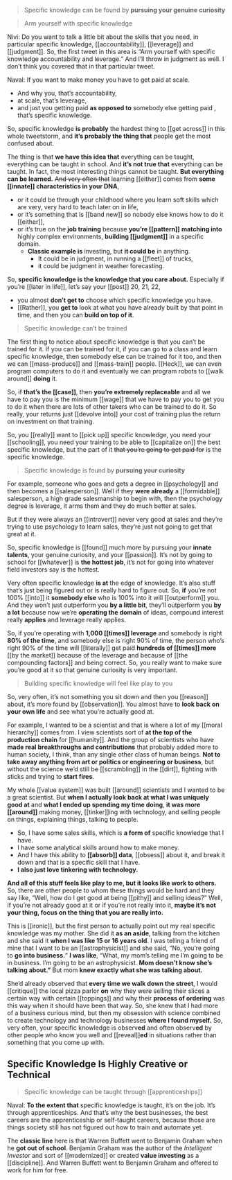 > Specific knowledge can be found by __pursuing your genuine curiosity__

> Arm yourself with specific knowledge

Nivi: Do you want to talk a little bit about the skills that you need, in particular specific knowledge, [[accountability]], [[leverage]] and [[judgment]]. So, the first tweet in this area is “Arm yourself with specific knowledge accountability and leverage.” And I’ll throw in judgment as well. I don’t think you covered that in that particular tweet.

Naval: If you want to make money you have to get paid at scale. 
- And why you, that’s accountability, 
- at scale, that’s leverage, 
- and just you getting paid __as opposed to__ somebody else getting paid , that’s specific knowledge.

So, specific knowledge __is probably__ the hardest thing to [[get across]] in this whole tweetstorm, and __it’s probably the thing that__ people get the most confused about.

The thing is that __we have this idea that__ everything can be taught, everything can be taught in school. And __it’s not true that__ everything can be taught. 
In fact, the most interesting things cannot be taught. __But everything can be learned.__ 
~~And very often that~~ learning [[either]] comes from __some [[innate]] characteristics in your DNA__, 
- or it could be through your childhood where you learn soft skills which are very, very hard to teach later on in life, 
- or it’s something that is [[band new]] so nobody else knows how to do it [[either]], 
- or it’s true on the __job training__ because __you’re [[pattern]]__ __matching into__ highly complex environments, __building [[judgment]]__ in a specific domain.
  - __Classic example is__ investing, but __it could be__ in anything.
    - It could be in judgment, in running a [[fleet]] of trucks, 
    - it could be judgment in weather forecasting.

So, __specific knowledge is the knowledge that you care about.__ 
Especially if you’re [[later in life]], let’s say your [[post]] 20, 21, 22, 
- you almost __don’t get to__ choose which specific knowledge you have. 
- [[Rather]], you __get to__ look at what you have already built by that point in time, and then you can __build on top of it__.

> Specific knowledge can’t be trained

The first thing to notice about specific knowledge is that you can’t be trained for it. 
If you can be trained for it, if you can go to a class and learn specific knowledge, then somebody else can be trained for it too, and then we can [[mass-produce]] and [[mass-train]] people. 
[[Heck]], we can even program computers to do it and eventually we can program robots to [[walk around]] __doing__ it.

So, if __that’s the [[case]]__, then __you’re extremely replaceable__
and all we have to pay you is the minimum [[wage]] that we have to pay you to get you to do it when there are lots of other takers who can be trained to do it. 
So really, your returns just [[devolve into]] your cost of training plus the return on investment on that training.

So, you [[really]] want to [[pick up]] specific knowledge, 
you need your [[schooling]], 
you need your training to be able to [[capitalize on]] the best specific knowledge, 
but the part of it ~~that you’re going to get paid for~~ is the specific knowledge.

> Specific knowledge is found by __pursuing your curiosity__

For example, someone who goes and gets a degree in [[psychology]] and then becomes a [[salesperson]]. 
Well if they __were already__ a [[formidable]] salesperson, a high grade salesmanship to begin with, then the psychology degree is leverage, it arms them and they do much better at sales.

But if they were always an [[introvert]] never very good at sales and they’re trying to use psychology to learn sales, they’re just not going to get that great at it.

So, specific knowledge is [[found]] much more by pursuing your __innate talents__, your genuine curiosity, and your [[passion]]. 
It’s not by going to school for [[whatever]] is __the hottest job__, 
it’s not for going into whatever field investors say is the hottest.

Very often specific knowledge __is at__ the edge of knowledge. It’s also stuff that’s just being figured out or is really hard to figure out.
So, __if__ you’re not 100% [[into]] it __somebody else__ who is 100% into it will [[outperform]] you. 
And they won’t just outperform you __by a little bit__, 
they’ll outperform you __by a lot__ 
because now we’re __operating the domain__ of ideas, compound interest really __applies__ and leverage really applies.

So, if you’re operating with __1,000 [[times]] leverage__ and somebody is right __80% of the time__, and somebody else is right 90% of time, the person who’s right 90% of the time will [[literally]] get paid __hundreds of [[times]] more__ [[by the market]] 
because of the leverage 
and because of [[the compounding factors]]
and being correct. 
So, you really want to make sure you’re good at it so that genuine curiosity is very important.

> Building specific knowledge will feel like play to you

So, very often, it’s not something you sit down and then you [[reason]] about, it’s more found by [[observation]]. 
You almost have to __look back on your own life__ and see what you’re actually good at.

For example, I wanted to be a scientist and that is where a lot of my [[moral hierarchy]] comes from. 
I view scientists sort of __at the top of the production chain__ for [[humanity]].
And the group of scientists who have __made real breakthroughs and contributions__ that probably added more to human society, I think, than any single other class of human beings.
__Not to take away anything from art or politics or engineering or business__, 
but without the science we’d still be [[scrambling]] in the [[dirt]], fighting with sticks and trying to __start fires__.

My whole [[value system]] was built [[around]] scientists and I wanted to be a great scientist. 
But __when I actually look back at what I was uniquely good at__ and __what I ended up spending my time doing__, 
__it was more [[around]]__ making money, [[tinker]]ing with technology, and selling people on things, explaining things, talking to people.
- So, I have some sales skills, which is __a form of__ specific knowledge that I have. 
- I have some analytical skills around how to make money. 
- And I have this ability to __[[absorb]] data__, [[obsess]] about it, and break it down and that is a specific skill that I have. 
- __I also just love tinkering with technology.__ 

__And all of this stuff feels like play to me, but it looks like work to others.__
So, there are other people to whom these things would be hard and they say like, 
“Well, how do I get good at being [[pithy]] and selling ideas?” 
Well, if you’re not already good at it or if you’re not really into it, 
__maybe it’s not your thing, focus on the thing that you are really into.__

This is [[ironic]], but the first person to actually point out my real specific knowledge was my mother. 
She did it __as an aside__, talking from the kitchen and she said it __when I was like 15 or 16 years old__. 
I was telling a friend of mine that I want to be an [[astrophysicist]] and she said, “No, you’re going to __go into business.__”
__I was like__, “What, my mom’s telling me I’m going to be in business. I’m going to be an astrophysicist. __Mom doesn’t know she’s talking about.”__
But mom __knew exactly what she was talking about.__

She’d already observed that __every time we walk down the street__, I would [[critique]] the local pizza parlor __on__ 
why they were selling their slices a certain way with certain [[toppings]] 
and why their __process of ordering__ was this way when it should have been that way.
So, she knew that I had more of a business curious mind, 
but then my obsession with science combined to create technology and technology businesses __where I found myself.__
So, very often, your specific knowledge is observ**ed** and often observ**ed** by other people who know you well and [[reveal]]**ed** in situations rather than something that you come up with.

## Specific Knowledge Is Highly Creative or Technical

> Specific knowledge can be taught through [[apprenticeships]]

Naval: __To the extent that__ specific knowledge is taught, it’s on the job. It’s through apprenticeships. 
And that’s why the best businesses, the best careers are the apprenticeship or self-taught careers, because those are things society still has not figured out how to train and automate yet.

The __classic line__ here is that Warren Buffett went to Benjamin Graham when he __got out of school__. 
Benjamin Graham was the author of the *Intelligent Investor* and sort of [[modernized]] or created __value investing__ as a [[discipline]]. 
And Warren Buffett went to Benjamin Graham and offered to work for him for free. 
